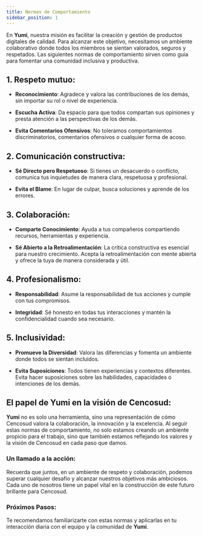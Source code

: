 ```yaml
---
title: Normas de Comportamiento
sidebar_position: 1
---
```


En **Yumi**, nuestra misión es facilitar la creación y gestión de productos digitales de calidad. Para alcanzar este objetivo, necesitamos un ambiente colaborativo donde todos los miembros se sientan valorados, seguros y respetados. Las siguientes normas de comportamiento sirven como guía para fomentar una comunidad inclusiva y productiva.

## 1. Respeto mutuo:
- **Reconocimiento**: Agradece y valora las contribuciones de los demás, sin importar su rol o nivel de experiencia.

- **Escucha Activa**: Da espacio para que todos compartan sus opiniones y presta atención a las perspectivas de los demás.

- **Evita Comentarios Ofensivos**: No toleramos comportamientos discriminatorios, comentarios ofensivos o cualquier forma de acoso.

## 2. Comunicación constructiva:
- **Sé Directo pero Respetuoso**: Si tienes un desacuerdo o conflicto, comunica tus inquietudes de manera clara, respetuosa y profesional.

- **Evita el Blame**: En lugar de culpar, busca soluciones y aprende de los errores.

## 3. Colaboración:
- **Comparte Conocimiento**: Ayuda a tus compañeros compartiendo recursos, herramientas y experiencia.

- **Sé Abierto a la Retroalimentación**: La crítica constructiva es esencial para nuestro crecimiento. Acepta la retroalimentación con mente abierta y ofrece la tuya de manera considerada y útil.

## 4. Profesionalismo:
- **Responsabilidad**: Asume la responsabilidad de tus acciones y cumple con tus compromisos.

- **Integridad**: Sé honesto en todas tus interacciones y mantén la confidencialidad cuando sea necesario.

## 5. Inclusividad:
- **Promueve la Diversidad**: Valora las diferencias y fomenta un ambiente donde todos se sientan incluidos.

- **Evita Suposiciones**: Todos tienen experiencias y contextos diferentes. Evita hacer suposiciones sobre las habilidades, capacidades o intenciones de los demás.


## El papel de Yumi en la visión de Cencosud:
**Yumi** no es solo una herramienta, sino una representación de cómo Cencosud valora la colaboración, la innovación y la excelencia. Al seguir estas normas de comportamiento, no solo estamos creando un ambiente propicio para el trabajo, sino que también estamos reflejando los valores y la visión de Cencosud en cada paso que damos.

### Un llamado a la acción:
Recuerda que juntos, en un ambiente de respeto y colaboración, podemos superar cualquier desafío y alcanzar nuestros objetivos más ambiciosos. Cada uno de nosotros tiene un papel vital en la construcción de este futuro brillante para Cencosud.

### Próximos Pasos:
Te recomendamos familiarizarte con estas normas y aplicarlas en tu interacción diaria con el equipo y la comunidad de **Yumi**.